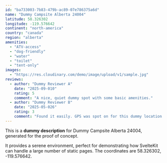 ```yaml
---
id: "ba733003-7b83-479b-ac89-07e786375a6d"
name: "Dummy Campsite Alberta 24004"
latitude: 58.326302
longitude: -119.576642
continent: "north-america"
country: "canada"
region: "alberta"
amenities:
  - "ATV-access"
  - "dog-friendly"
  - "water"
  - "toilet"
  - "tent-only"
images:
  - "https://res.cloudinary.com/demo/image/upload/v1/sample.jpg"
reviews:
  - author: "Dummy Reviewer A"
    date: "2025-09-010"
    rating: 5
    comment: "A nice, quiet dummy spot with some basic amenities."
  - author: "Dummy Reviewer B"
    date: "2025-05-026"
    rating: 3
    comment: "Found it easily. GPS was spot on for this dummy location."
---
```


This is a **dummy description** for Dummy Campsite Alberta 24004, generated for the proof of concept.

It provides a serene environment, perfect for demonstrating how SvelteKit can handle a large number of static pages. The coordinates are 58.326302, -119.576642.
